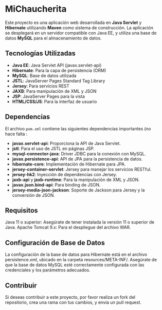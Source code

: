 # MiChaucherita

Este proyecto es una aplicación web desarrollada en **Java Servlet** y **Hibernate** utilizando **Maven** como sistema de construcción. La aplicación se desplegará en un servidor compatible con Java EE, y utiliza una base de datos **MySQL** para el almacenamiento de datos.
## Tecnologías Utilizadas

- **Java EE**: Java Servlet API (javax.servlet-api)
- **Hibernate**: Para la capa de persistencia (ORM)
- **MySQL**: Base de datos utilizada
- **JSTL**: JavaServer Pages Standard Tag Library
- **Jersey**: Para servicios REST
- **JAXB**: Para manipulación de XML y JSON
- **JSP**: JavaServer Pages para la vista
- **HTML/CSS/JS**: Para la interfaz de usuario

## Dependencias

El archivo `pom.xml` contiene las siguientes dependencias importantes (no hace falta :

- **javax.servlet-api**: Proporciona la API de Java Servlet.
- **jstl**: Para el uso de JSTL en páginas JSP.
- **mysql-connector-java**: Driver JDBC para la conexión con MySQL.
- **javax.persistence-api**: API de JPA para la persistencia de datos.
- **hibernate-core**: Implementación de Hibernate para JPA.
- **jersey-container-servlet**: Jersey para manejar los servicios RESTful.
- **jersey-hk2**: Inyección de dependencias con Jersey.
- **jaxb-api** y **jaxb-runtime**: Para la manipulación de XML y JSON.
- **javax.json.bind-api**: Para binding de JSON.
- **jersey-media-json-jackson**: Soporte de Jackson para Jersey y la conversión de JSON.

## Requisitos
Java 11 o superior: Asegúrate de tener instalada la versión 11 o superior de Java.
Apache Tomcat 9.x: Para el despliegue del archivo WAR.

## Configuración de Base de Datos
La configuración de la base de datos para Hibernate está en el archivo persistence.xml, ubicado en la carpeta resources/META-INF/. 
Asegúrate de que la base de datos MySQL esté correctamente configurada con las credenciales y los parámetros adecuados.

## Contribuir
Si deseas contribuir a este proyecto, por favor realiza un fork del repositorio, crea una rama con tus cambios, y envía un pull request.
